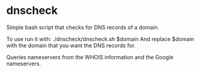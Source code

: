 # dnscheck

Simple bash script that checks for DNS records of a domain.

To use run it with:
./dnscheck/dnscheck.sh $domain
And replace $domain with the domain that you want the DNS records for.

Queries nameservers from the WHOIS information and the Google nameservers.
